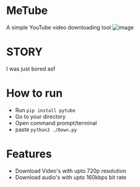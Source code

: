 # MeTube
A simple YouTube video downloading tool
![image](https://user-images.githubusercontent.com/78467470/162395604-664d2660-bcfa-4a93-95f1-847882d158f9.png)


# STORY
I was just bored asf

# How to run
* Run `pip install pytube`
* Go to your directory 
* Open command prompt/terminal
* paste `python3 ./Down.py`

# Features
* Download Video's with upto 720p resolution
* Download audio's with upto 160kbps bit rate 
